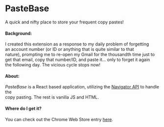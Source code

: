 # PasteBase
A quick and nifty place to store your frequent copy pastes!

#### Background:

I created this extension as a response to my daily problem of forgetting <br> an account number (or ID or anything that is quite similar to that <br> nature), prompting me to re-open my Gmail for the thousandth time just to <br> get that email, copy that number/ID, and paste it... only to forget it again <br> the following day. The vicious cycle stops now!

#### About:

*PasteBase* is a React based application, utilizing the [Navigator API](https://developer.mozilla.org/en-US/docs/Web/API/Navigator) to handle the <br>copy pasting. The rest is vanilla JS and HTML.

#### Where do I get it?

You can check out the Chrome Web Store entry [here](https://chrome.google.com/webstore/detail/pastebase/gmdeaigadfgaocinogdkaomlgeoeckbm).
